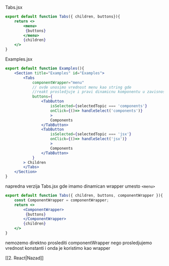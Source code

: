 Tabs.jsx
```jsx
export default function Tabs({ children, buttons}){
	return <>
		<menu>
		 {buttons}
		</menu>
		{children}
	</>
}
```

Examples.jsx
```jsx
export default function Examples(){
	<Section title="Examples" id="Examples">
		<Tabs
			componentWrapper="menu"
			// ovde unosimo vrednost menu kao string gde 
			//reakt prosledjuje i pravi dinamicnu komponentu u zavisnosti koji parametar prosledimo
			buttons={
				<TabButton
					isSelected={selectedTopic === 'components'}
					onClick={()=> handleSelect('components')}
					>
					Components
				</TabButton>
				<TabButton
					isSelected={selectedTopic === 'jsx'}
					onClick={()=> handleSelect('jsx')}
					>
					Components
				</TabButton>
			}
		> Children
		</Tabs>
	</Section>
}

```

napredna verzija Tabs.jsx gde imamo dinamican wrapper umesto `<menu>`
```jsx
export default function Tabs({ children, buttons, componentWrapper }){
	const ComponentWrapper = componentWrapper;
	return <>
		<ComponentWrapper>
		 {buttons}
		</ComponentWrapper>
		{children}
	</>
}
```
nemozemo direktno proslediti componentWrapper nego prosledjujemo vrednost konstanti i onda je koristimo kao wrapper

[[2. React|Nazad]]

